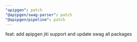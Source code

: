 ```yaml
---
"apipgen": patch
"@apipgen/swag-parser": patch
"@apipgen/pipeline": patch
---
```


feat: add apipgen jiti support and update swag all packages
